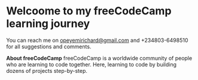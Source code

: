 # Welcoome to my freeCodeCamp learning journey
You can reach me on opeyemirichard@gmail.com and +234803-6498510 for all suggestions and comments. 

**About freeCodeCamp**
freeCodeCamp is a worldwide community of people who are learning to code together. Here, learning to code by building dozens of projects step-by-step. 
